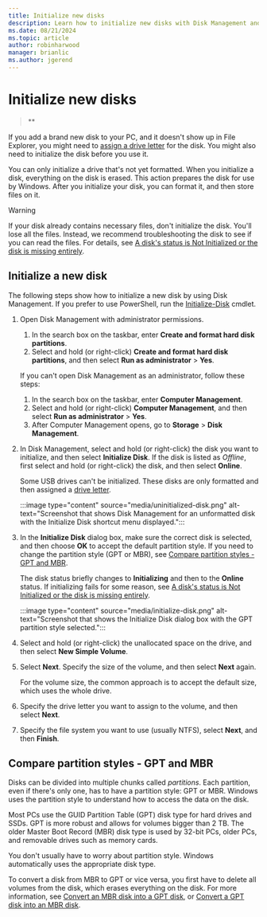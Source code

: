 ```yaml
---
title: Initialize new disks
description: Learn how to initialize new disks with Disk Management and get them ready to use. Also access links for troubleshooting.
ms.date: 08/21/2024
ms.topic: article
author: robinharwood
manager: brianlic
ms.author: jgerend
---
```


# Initialize new disks

> **

If you add a brand new disk to your PC, and it doesn't show up in File Explorer, you might need to [assign a drive letter](change-a-drive-letter.md) for the disk. You might also need to initialize the disk before you use it.

You can only initialize a drive that's not yet formatted. When you initialize a disk, everything on the disk is erased. This action prepares the disk for use by Windows. After you initialize your disk, you can format it, and then store files on it.

> [!WARNING]
> If your disk already contains necessary files, don't initialize the disk. You'll lose all the files. Instead, we recommend troubleshooting the disk to see if you can read the files. For details, see [A disk's status is Not Initialized or the disk is missing entirely](troubleshooting-disk-management.md#disks-that-are-missing-or-not-initialized-plus-general-troubleshooting-steps).

## Initialize a new disk

The following steps show how to initialize a new disk by using Disk Management. If you prefer to use PowerShell, run the [Initialize-Disk](/powershell/module/storage/initialize-disk) cmdlet.

1. Open Disk Management with administrator permissions.

   1. In the search box on the taskbar, enter **Create and format hard disk partitions**.
   1. Select and hold (or right-click) **Create and format hard disk partitions**, and then select **Run as administrator** > **Yes**.

   If you can't open Disk Management as an administrator, follow these steps:
   
   1. In the search box on the taskbar, enter **Computer Management**.
   1. Select and hold (or right-click) **Computer Management**, and then select **Run as administrator** > **Yes**.
   1. After Computer Management opens, go to **Storage** > **Disk Management**.

1. In Disk Management, select and hold (or right-click) the disk you want to initialize, and then select **Initialize Disk**. If the disk is listed as *Offline*, first select and hold (or right-click) the disk, and then select **Online**.

   Some USB drives can't be initialized. These disks are only formatted and then assigned a [drive letter](change-a-drive-letter.md).

   :::image type="content" source="media/uninitialized-disk.png" alt-text="Screenshot that shows Disk Management for an unformatted disk with the Initialize Disk shortcut menu displayed.":::

1. In the **Initialize Disk** dialog box, make sure the correct disk is selected, and then choose **OK** to accept the default partition style. If you need to change the partition style (GPT or MBR), see [Compare partition styles - GPT and MBR](#compare-partition-styles---gpt-and-mbr).

   The disk status briefly changes to **Initializing** and then to the **Online** status. If initializing fails for some reason, see [A disk's status is Not Initialized or the disk is missing entirely](/troubleshoot/windows-server/backup-and-storage/troubleshoot-disk-management#disks-that-are-missing-or-not-initialized).

   :::image type="content" source="media/initialize-disk.png" alt-text="Screenshot that shows the Initialize Disk dialog box with the GPT partition style selected.":::

1. Select and hold (or right-click) the unallocated space on the drive, and then select **New Simple Volume**. 

1. Select **Next**. Specify the size of the volume, and then select **Next** again.

   For the volume size, the common approach is to accept the default size, which uses the whole drive.

1. Specify the drive letter you want to assign to the volume, and then select **Next**.

1. Specify the file system you want to use (usually NTFS), select **Next**, and then **Finish**.

## Compare partition styles - GPT and MBR

Disks can be divided into multiple chunks called _partitions_. Each partition, even if there's only one, has to have a partition style: GPT or MBR. Windows uses the partition style to understand how to access the data on the disk. 

Most PCs use the GUID Partition Table (GPT) disk type for hard drives and SSDs. GPT is more robust and allows for volumes bigger than 2 TB. The older Master Boot Record (MBR) disk type is used by 32-bit PCs, older PCs, and removable drives such as memory cards.

You don't usually have to worry about partition style. Windows automatically uses the appropriate disk type.

To convert a disk from MBR to GPT or vice versa, you first have to delete all volumes from the disk, which erases everything on the disk. For more information, see [Convert an MBR disk into a GPT disk](change-an-mbr-disk-into-a-gpt-disk.md), or [Convert a GPT disk into an MBR disk](change-a-gpt-disk-into-an-mbr-disk.md).
